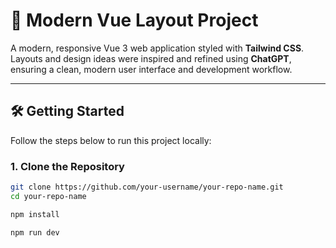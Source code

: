 # 🚀 Modern Vue Layout Project

A modern, responsive Vue 3 web application styled with **Tailwind CSS**. Layouts and design ideas were inspired and refined using **ChatGPT**, ensuring a clean, modern user interface and development workflow.

---

## 🛠️ Getting Started

Follow the steps below to run this project locally:

### 1. Clone the Repository

```bash
git clone https://github.com/your-username/your-repo-name.git
cd your-repo-name

npm install

npm run dev
```
